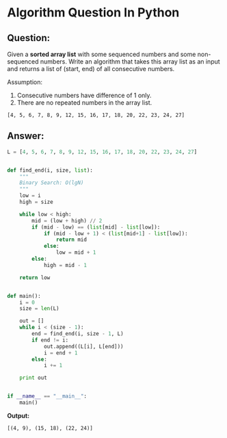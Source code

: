 Algorithm Question In Python
============================

## Question:

Given a **sorted array list** with some sequenced numbers and some non-sequenced numbers.
Write an algorithm that takes this array list as an input and returns a list of (start, end) of all consecutive numbers.

Assumption:

1. Consecutive numbers have difference of 1 only.
2. There are no repeated numbers in the array list.


```
[4, 5, 6, 7, 8, 9, 12, 15, 16, 17, 18, 20, 22, 23, 24, 27]
```

## Answer:

```python
L = [4, 5, 6, 7, 8, 9, 12, 15, 16, 17, 18, 20, 22, 23, 24, 27]


def find_end(i, size, list):
    """
    Binary Search: O(lgN)
    """
    low = i
    high = size

    while low < high:
        mid = (low + high) // 2
        if (mid - low) == (list[mid] - list[low]):
            if (mid - low + 1) < (list[mid+1] - list[low]):
                return mid
            else:
                low = mid + 1
        else:
            high = mid - 1

    return low


def main():
    i = 0
    size = len(L)

    out = []
    while i < (size - 1):
        end = find_end(i, size - 1, L)
        if end != i:
            out.append((L[i], L[end]))
            i = end + 1
        else:
            i += 1

    print out


if __name__ == "__main__":
    main()
```

**Output:**

```
[(4, 9), (15, 18), (22, 24)]
```